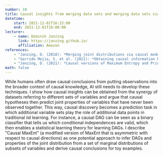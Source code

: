 ```yaml
---
number: 10
title: Causal insights from merging data sets and merging data sets via causal insights
datetime:
    start: 2021-12-01T16:15:00
    end: 2021-12-01T18:00:00
lecturer: 
    - name: Dominik Janzing
      link: https://janzing.github.io/
      affiliation: Amazon
references:
    - "Janzing, D. (2018): *Merging joint distributions via causal model classes with low VC dimension*. [arXiv:1804.03206](https://arxiv.org/abs/1804.03206)."
    - "Garrido Mejia, S. et al. (2021): *Obtaining causal information by merging data sets with MaxEnt.* [arXiv:2107.07640](https://arxiv.org/abs/2107.07640). **[optional]**"
    - "Janzing, D. (2021): *Causal versions of Maximum Entropy and Principle of Insufficient Reason* [arXiv:2102.03906](https://arxiv.org/abs/2102.03906). **[optional]**"
math: false
---
```


While humans often draw causal conclusions from putting observations into the broader context of causal knowledge, AI still needs to develop these techniques. 
I show how causal insights can be obtained from the synergy of datasets referring to different sets of variables and argue that causal hypotheses then predict joint properties of variables that have never been observed together. 
This way, causal discovery becomes a prediction task in which additional variable sets play the role of additional data points in traditional iid learning. 
For instance, a causal DAG can be seen as a binary classifier that tells us which conditional independences are valid, which then enables a statistical learning theory for learning DAGs.
I describe "Causal MaxEnt" (a modified version of MaxEnt that is asymmetric with respect to causal directions) as one potential approach to infer DAGs and properties of the joint distribution from a set of marginal distributions of subsets of variables and derive causal conclusions for toy examples. 
